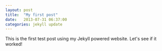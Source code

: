 ```yaml
---
layout: post
title:  "My first post"
date:   2013-07-31 06:37:00
categories: jekyll update
---
```


This is the first test post using my Jekyll powered website. Let's see if it worked!
